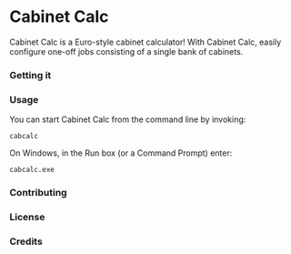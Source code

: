 # Cabinet Calc

Cabinet Calc is a Euro-style cabinet calculator! With Cabinet Calc, easily
configure one-off jobs consisting of a single bank of cabinets.

### Getting it

### Usage

You can start Cabinet Calc from the command line by invoking:

    cabcalc

On Windows, in the Run box (or a Command Prompt) enter:

    cabcalc.exe

### Contributing

### License

### Credits
